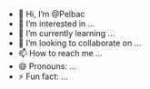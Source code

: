 - 👋 Hi, I’m @Pelbac
- 👀 I’m interested in ...
- 🌱 I’m currently learning ...
- 💞️ I’m looking to collaborate on ...
- 📫 How to reach me ...
- 😄 Pronouns: ...
- ⚡ Fun fact: ...

<!---
Pelbac/Pelbac is a ✨ special ✨ repository because its `README.md` (this file) appears on your GitHub profile.
You can click the Preview link to take a look at your changes.
--->
